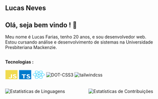 ## Lucas Neves

## Olá, seja bem vindo ! 👋

Meu nome é Lucas Farias, tenho 20 anos, e sou desenvolvedor web. <br>
Estou cursando análise e desenvolvimento de sistemas na Universidade Presbiteriana Mackenzie.

##

#### Tecnologias :
<div style="display: inline_block">
    <img align="center" alt="DOT-Js" height="30" width="40" src="https://raw.githubusercontent.com/devicons/devicon/master/icons/javascript/javascript-plain.svg">
    <img align="center" alt="DOT-Ts" height="30" width="40" src="https://raw.githubusercontent.com/devicons/devicon/master/icons/typescript/typescript-plain.svg">
    <img align="center" alt="DOT-React" height="30" width="40" src="https://raw.githubusercontent.com/devicons/devicon/master/icons/react/react-original.svg">
    <img align="center" alt="DOT-CSS3" height="30" width="40" src="https://cdn.jsdelivr.net/gh/devicons/devicon/icons/css3/css3-original.svg" />    
    <img align="center" alt="tailwindcss" height="30" width="40" src="https://cdn.jsdelivr.net/gh/devicons/devicon/icons/tailwindcss/tailwindcss-plain.svg" />
          
</div>

##

<div style="display: flex; justify-content: center; gap: 2rem;">
    <img src="https://github-readme-stats.vercel.app/api/top-langs?username=LucasfNeves&show_icons=true&theme=dark&title_color=ffb8b8&text_color=dedede&locale=en&layout=compact" alt="Estatísticas de Linguagens" style="width: 48%; heigth:25%;">
    <img src="https://github-readme-stats.vercel.app/api?username=LucasfNeves&theme=algolia&hide_border=false&include_all_commits=false&count_private=false" alt="Estatísticas de Contribuições" style="width: 48%; heigth:30%;">
</div>

